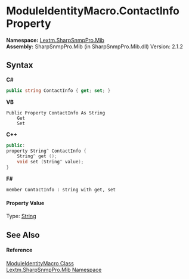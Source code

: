 # ModuleIdentityMacro.ContactInfo Property 
 

**Namespace:**&nbsp;<a href="N_Lextm_SharpSnmpPro_Mib">Lextm.SharpSnmpPro.Mib</a><br />**Assembly:**&nbsp;SharpSnmpPro.Mib (in SharpSnmpPro.Mib.dll) Version: 2.1.2

## Syntax

**C#**<br />
``` C#
public string ContactInfo { get; set; }
```

**VB**<br />
``` VB
Public Property ContactInfo As String
	Get
	Set
```

**C++**<br />
``` C++
public:
property String^ ContactInfo {
	String^ get ();
	void set (String^ value);
}
```

**F#**<br />
``` F#
member ContactInfo : string with get, set

```


#### Property Value
Type: <a href="https://docs.microsoft.com/dotnet/api/system.string" target="_blank" rel="noopener noreferrer">String</a>

## See Also


#### Reference
<a href="T_Lextm_SharpSnmpPro_Mib_ModuleIdentityMacro">ModuleIdentityMacro Class</a><br /><a href="N_Lextm_SharpSnmpPro_Mib">Lextm.SharpSnmpPro.Mib Namespace</a><br />